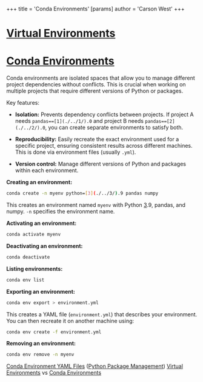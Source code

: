 +++
 title = 'Conda Environments'
[params]
	author = 'Carson West'
+++
# [Virtual Environments](./../virtual-environments/)
# [Conda Environments](./../conda-environments/) 
Conda environments are isolated spaces that allow you to manage different project dependencies without conflicts.  This is crucial when working on multiple projects that require different versions of Python or packages.

Key features:

* **Isolation:** Prevents dependency conflicts between projects.  If project A needs `pandas==[1](./../1/).0` and project B needs `pandas==[2](./../2/).0`, you can create separate environments to satisfy both.

* **Reproducibility:**  Easily recreate the exact environment used for a specific project, ensuring consistent results across different machines.  This is done via environment files (usually `.yml`).

* **Version control:** Manage different versions of Python and packages within each environment.

**Creating an environment:**

```bash
conda create -n myenv python=[3](./../3/).9 pandas numpy
```
This creates an environment named `myenv` with Python [3](./../3/).9, pandas, and numpy.  `-n` specifies the environment name.

**Activating an environment:**

```bash
conda activate myenv
```

**Deactivating an environment:**

```bash
conda deactivate
```

**Listing environments:**

```bash
conda env list
```

**Exporting an environment:**

```bash
conda env export > environment.yml
```

This creates a YAML file (`environment.yml`) that describes your environment.  You can then recreate it on another machine using:

```bash
conda env create -f environment.yml
```


**Removing an environment:**

```bash
conda env remove -n myenv
```

[Conda Environment YAML Files](./../conda-environment-yaml-files/)  ([Python Package Management](./../python-package-management/)) [Virtual Environments](./../virtual-environments/) vs [Conda Environments](./../conda-environments/)
